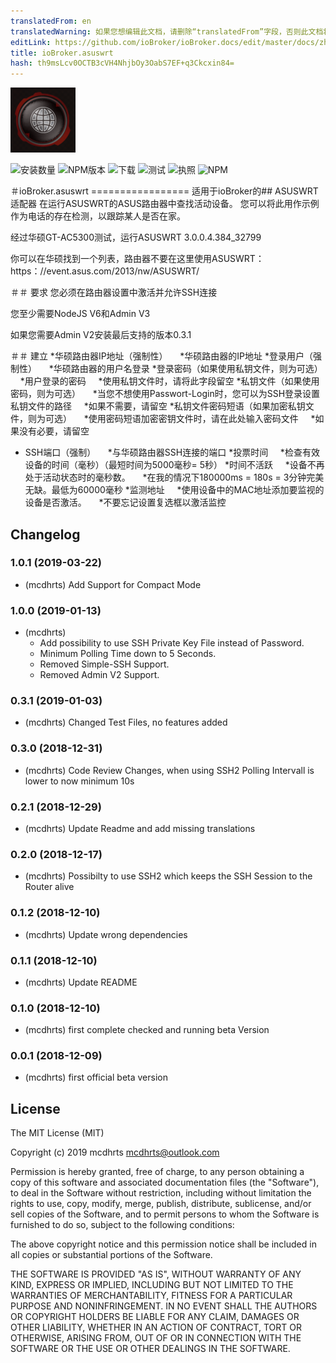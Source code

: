 ```yaml
---
translatedFrom: en
translatedWarning: 如果您想编辑此文档，请删除“translatedFrom”字段，否则此文档将再次自动翻译
editLink: https://github.com/ioBroker/ioBroker.docs/edit/master/docs/zh-cn/adapterref/iobroker.asuswrt/README.md
title: ioBroker.asuswrt
hash: th9msLcv0OCTB3cVH4NhjbOy3OabS7EF+q3Ckcxin84=
---
```

![商标](../../../en/adapterref/iobroker.asuswrt/admin/asuswrt.png)

![安装数量](http://iobroker.live/badges/asuswrt-stable.svg)
![NPM版本](http://img.shields.io/npm/v/iobroker.asuswrt.svg)
![下载](https://img.shields.io/npm/dm/iobroker.asuswrt.svg)
![测试](https://api.travis-ci.org/mcdhrts/ioBroker.asuswrt.svg)
![执照](https://img.shields.io/badge/license-MIT-blue.svg?style=flat)
![NPM](https://nodei.co/npm/iobroker.asuswrt.png?downloads=true)

＃ioBroker.asuswrt =================
适用于ioBroker的## ASUSWRT适配器
在运行ASUSWRT的ASUS路由器中查找活动设备。
您可以将此用作示例作为电话的存在检测，以跟踪某人是否在家。

经过华硕GT-AC5300测试，运行ASUSWRT 3.0.0.4.384_32799

你可以在华硕找到一个列表，路由器不要在这里使用ASUSWRT：https：//event.asus.com/2013/nw/ASUSWRT/

＃＃ 要求
您必须在路由器设置中激活并允许SSH连接

您至少需要NodeJS V6和Admin V3

如果您需要Admin V2安装最后支持的版本0.3.1

＃＃ 建立
*华硕路由器IP地址（强制性）
    *华硕路由器的IP地址
*登录用户（强制性）
    *华硕路由器的用户名登录
*登录密码（如果使用私钥文件，则为可选）
    *用户登录的密码
    *使用私钥文件时，请将此字段留空
*私钥文件（如果使用密码，则为可选）
    *当您不想使用Passwort-Login时，您可以为SSH登录设置私钥文件的路径
    *如果不需要，请留空
*私钥文件密码短语（如果加密私钥文件，则为可选）
    *使用密码短语加密密钥文件时，请在此处输入密码文件
    *如果没有必要，请留空
* SSH端口（强制）
    *与华硕路由器SSH连接的端口
*投票时间
    *检查有效设备的时间（毫秒）（最短时间为5000毫秒= 5秒）
*时间不活跃
    *设备不再处于活动状态时的毫秒数。
    *在我的情况下180000ms = 180s = 3分钟完美无缺。最低为60000毫秒
*监测地址
    *使用设备中的MAC地址添加要监视的设备是否激活。
    *不要忘记设置复选框以激活监控

## Changelog

### 1.0.1 (2019-03-22)
* (mcdhrts) Add Support for Compact Mode

### 1.0.0 (2019-01-13)
* (mcdhrts) 
    * Add possibility to use SSH Private Key File instead of Password.
    * Minimum Polling Time down to 5 Seconds.
    * Removed Simple-SSH Support.
    * Removed Admin V2 Support.

### 0.3.1 (2019-01-03)
* (mcdhrts) Changed Test Files, no features added

### 0.3.0 (2018-12-31)
* (mcdhrts) Code Review Changes, when using SSH2 Polling Intervall is lower to now minimum 10s

### 0.2.1 (2018-12-29)
* (mcdhrts) Update Readme and add missing translations

### 0.2.0 (2018-12-17)
* (mcdhrts) Possibilty to use SSH2 which keeps the SSH Session to the Router alive

### 0.1.2 (2018-12-10)
* (mcdhrts) Update wrong dependencies

### 0.1.1 (2018-12-10)
* (mcdhrts) Update README

### 0.1.0 (2018-12-10)
* (mcdhrts) first complete checked and running beta Version

### 0.0.1 (2018-12-09)
* (mcdhrts) first official beta version

## License
The MIT License (MIT)

Copyright (c) 2019 mcdhrts <mcdhrts@outlook.com>

Permission is hereby granted, free of charge, to any person obtaining a copy
of this software and associated documentation files (the "Software"), to deal
in the Software without restriction, including without limitation the rights
to use, copy, modify, merge, publish, distribute, sublicense, and/or sell
copies of the Software, and to permit persons to whom the Software is
furnished to do so, subject to the following conditions:

The above copyright notice and this permission notice shall be included in
all copies or substantial portions of the Software.

THE SOFTWARE IS PROVIDED "AS IS", WITHOUT WARRANTY OF ANY KIND, EXPRESS OR
IMPLIED, INCLUDING BUT NOT LIMITED TO THE WARRANTIES OF MERCHANTABILITY,
FITNESS FOR A PARTICULAR PURPOSE AND NONINFRINGEMENT. IN NO EVENT SHALL THE
AUTHORS OR COPYRIGHT HOLDERS BE LIABLE FOR ANY CLAIM, DAMAGES OR OTHER
LIABILITY, WHETHER IN AN ACTION OF CONTRACT, TORT OR OTHERWISE, ARISING FROM,
OUT OF OR IN CONNECTION WITH THE SOFTWARE OR THE USE OR OTHER DEALINGS IN
THE SOFTWARE.